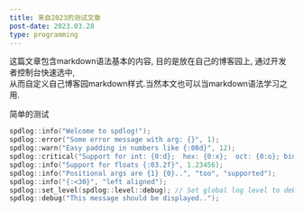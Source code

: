 ```yaml
---
title: 来自2023的测试文章
post-date: 2023.03.28
type: programming
---
```


这篇文章包含markdown语法基本的内容, 目的是放在自己的博客园上, 通过开发者控制台快速选中,  
从而自定义自己博客园markdown样式.当然本文也可以当markdown语法学习之用.  

简单的测试



```cpp
spdlog::info("Welcome to spdlog!");
spdlog::error("Some error message with arg: {}", 1);
spdlog::warn("Easy padding in numbers like {:08d}", 12);
spdlog::critical("Support for int: {0:d};  hex: {0:x};  oct: {0:o}; bin: {0:b}", 42);
spdlog::info("Support for floats {:03.2f}", 1.23456);
spdlog::info("Positional args are {1} {0}..", "too", "supported");
spdlog::info("{:<30}", "left aligned");
spdlog::set_level(spdlog::level::debug); // Set global log level to debug
spdlog::debug("This message should be displayed..");    
```